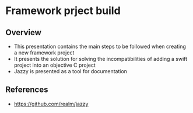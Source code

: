 # Framework prject build 
## Overview

- This presentation contains the main steps to be followed when creating a new framework project
- It presents the solution for solving the incompatibilities of adding a swift project into an objective C project
- Jazzy is presented as a tool for documentation

## References

- https://github.com/realm/jazzy
